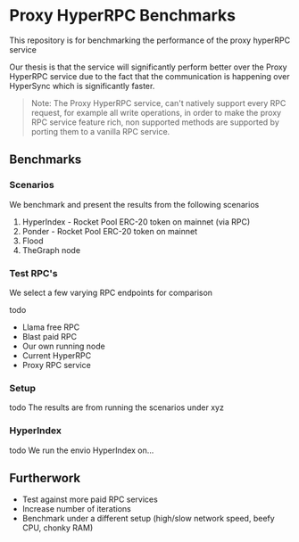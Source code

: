 # Proxy HyperRPC Benchmarks

This repository is for benchmarking the performance of the proxy hyperRPC service

Our thesis is that the service will significantly perform better over the Proxy HyperRPC service due to the fact that the communication is happening over HyperSync which is significantly faster. 

> Note: The Proxy HyperRPC service, can't natively support every RPC request, for example all write operations, in order to make the proxy RPC service feature rich, non supported methods are supported by porting them to a vanilla RPC service. 

## Benchmarks

### Scenarios

We benchmark and present the results from the following scenarios

1. HyperIndex - Rocket Pool ERC-20 token on mainnet (via RPC)
1. Ponder - Rocket Pool ERC-20 token on mainnet
1. Flood
1. TheGraph node

### Test RPC's

We select a few varying RPC endpoints for comparison

todo
- Llama free RPC
- Blast paid RPC
- Our own running node
- Current HyperRPC 
- Proxy RPC service

### Setup

todo
The results are from running the scenarios under xyz

### HyperIndex
todo
We run the envio HyperIndex on...


## Furtherwork

- Test against more paid RPC services
- Increase number of iterations
- Benchmark under a different setup (high/slow network speed, beefy CPU, chonky RAM)
